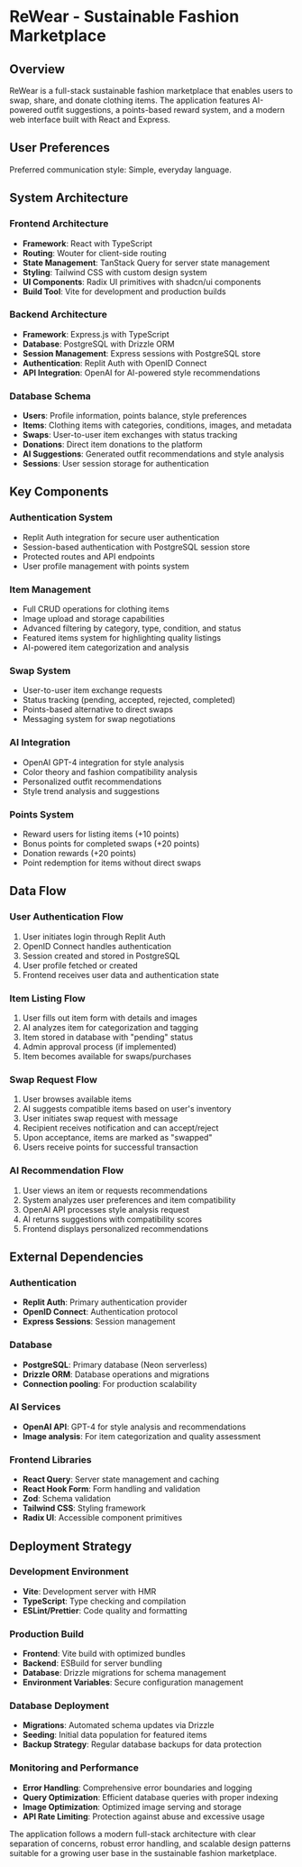 # ReWear - Sustainable Fashion Marketplace

## Overview

ReWear is a full-stack sustainable fashion marketplace that enables users to swap, share, and donate clothing items. The application features AI-powered outfit suggestions, a points-based reward system, and a modern web interface built with React and Express.

## User Preferences

Preferred communication style: Simple, everyday language.

## System Architecture

### Frontend Architecture
- **Framework**: React with TypeScript
- **Routing**: Wouter for client-side routing
- **State Management**: TanStack Query for server state management
- **Styling**: Tailwind CSS with custom design system
- **UI Components**: Radix UI primitives with shadcn/ui components
- **Build Tool**: Vite for development and production builds

### Backend Architecture
- **Framework**: Express.js with TypeScript
- **Database**: PostgreSQL with Drizzle ORM
- **Session Management**: Express sessions with PostgreSQL store
- **Authentication**: Replit Auth with OpenID Connect
- **API Integration**: OpenAI for AI-powered style recommendations

### Database Schema
- **Users**: Profile information, points balance, style preferences
- **Items**: Clothing items with categories, conditions, images, and metadata
- **Swaps**: User-to-user item exchanges with status tracking
- **Donations**: Direct item donations to the platform
- **AI Suggestions**: Generated outfit recommendations and style analysis
- **Sessions**: User session storage for authentication

## Key Components

### Authentication System
- Replit Auth integration for secure user authentication
- Session-based authentication with PostgreSQL session store
- Protected routes and API endpoints
- User profile management with points system

### Item Management
- Full CRUD operations for clothing items
- Image upload and storage capabilities
- Advanced filtering by category, type, condition, and status
- Featured items system for highlighting quality listings
- AI-powered item categorization and analysis

### Swap System
- User-to-user item exchange requests
- Status tracking (pending, accepted, rejected, completed)
- Points-based alternative to direct swaps
- Messaging system for swap negotiations

### AI Integration
- OpenAI GPT-4 integration for style analysis
- Color theory and fashion compatibility analysis
- Personalized outfit recommendations
- Style trend analysis and suggestions

### Points System
- Reward users for listing items (+10 points)
- Bonus points for completed swaps (+20 points)
- Donation rewards (+20 points)
- Point redemption for items without direct swaps

## Data Flow

### User Authentication Flow
1. User initiates login through Replit Auth
2. OpenID Connect handles authentication
3. Session created and stored in PostgreSQL
4. User profile fetched or created
5. Frontend receives user data and authentication state

### Item Listing Flow
1. User fills out item form with details and images
2. AI analyzes item for categorization and tagging
3. Item stored in database with "pending" status
4. Admin approval process (if implemented)
5. Item becomes available for swaps/purchases

### Swap Request Flow
1. User browses available items
2. AI suggests compatible items based on user's inventory
3. User initiates swap request with message
4. Recipient receives notification and can accept/reject
5. Upon acceptance, items are marked as "swapped"
6. Users receive points for successful transaction

### AI Recommendation Flow
1. User views an item or requests recommendations
2. System analyzes user preferences and item compatibility
3. OpenAI API processes style analysis request
4. AI returns suggestions with compatibility scores
5. Frontend displays personalized recommendations

## External Dependencies

### Authentication
- **Replit Auth**: Primary authentication provider
- **OpenID Connect**: Authentication protocol
- **Express Sessions**: Session management

### Database
- **PostgreSQL**: Primary database (Neon serverless)
- **Drizzle ORM**: Database operations and migrations
- **Connection pooling**: For production scalability

### AI Services
- **OpenAI API**: GPT-4 for style analysis and recommendations
- **Image analysis**: For item categorization and quality assessment

### Frontend Libraries
- **React Query**: Server state management and caching
- **React Hook Form**: Form handling and validation
- **Zod**: Schema validation
- **Tailwind CSS**: Styling framework
- **Radix UI**: Accessible component primitives

## Deployment Strategy

### Development Environment
- **Vite**: Development server with HMR
- **TypeScript**: Type checking and compilation
- **ESLint/Prettier**: Code quality and formatting

### Production Build
- **Frontend**: Vite build with optimized bundles
- **Backend**: ESBuild for server bundling
- **Database**: Drizzle migrations for schema management
- **Environment Variables**: Secure configuration management

### Database Deployment
- **Migrations**: Automated schema updates via Drizzle
- **Seeding**: Initial data population for featured items
- **Backup Strategy**: Regular database backups for data protection

### Monitoring and Performance
- **Error Handling**: Comprehensive error boundaries and logging
- **Query Optimization**: Efficient database queries with proper indexing
- **Image Optimization**: Optimized image serving and storage
- **API Rate Limiting**: Protection against abuse and excessive usage

The application follows a modern full-stack architecture with clear separation of concerns, robust error handling, and scalable design patterns suitable for a growing user base in the sustainable fashion marketplace.